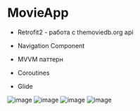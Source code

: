 # MovieApp

* Retrofit2 - работа с themoviedb.org api

* Navigation Component

* MVVM паттерн

* Coroutines

* Glide

![image](https://user-images.githubusercontent.com/36132918/153482986-90e778f5-1e3c-4dd9-9c06-e3add62c5ac8.png)
![image](https://user-images.githubusercontent.com/36132918/153483029-c613e4fc-d738-4f1c-b0d1-30f0eb5f225a.png)
![image](https://user-images.githubusercontent.com/36132918/153483296-4fad3a26-27a1-4bfb-b8a8-441df6affa2e.png)
![image](https://user-images.githubusercontent.com/36132918/153483128-25a90690-a050-47d9-8c71-5e7db1d50d9a.png)
